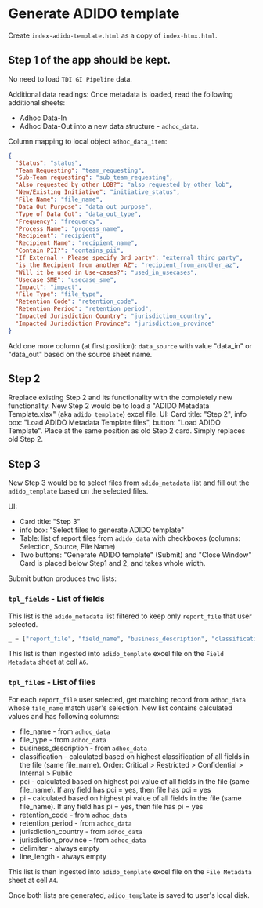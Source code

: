 # Generate ADIDO template

Create `index-adido-template.html` as a copy of `index-htmx.html`.

## Step 1 of the app should be kept.
No need to load `TDI GI Pipeline` data.

Additional data readings: Once metadata is loaded, read the following additional sheets:
- Adhoc Data-In
- Adhoc Data-Out
into a new data structure - `adhoc_data`.

Column mapping to local object `adhoc_data_item`:
```json
{
  "Status": "status",
  "Team Requesting": "team_requesting",
  "Sub-Team requesting": "sub_team_requesting",
  "Also requested by other LOB?": "also_requested_by_other_lob",
  "New/Existing Initiative": "initiative_status",
  "File Name": "file_name",
  "Data Out Purpose": "data_out_purpose",
  "Type of Data Out": "data_out_type",
  "Frequency": "frequency",
  "Process Name": "process_name",
  "Recipient": "recipient",
  "Recipient Name": "recipient_name",
  "Contain PII?": "contains_pii",
  "If External - Please specify 3rd party": "external_third_party",
  "is the Recipient from another AZ": "recipient_from_another_az",
  "Will it be used in Use-cases?": "used_in_usecases",
  "Usecase SME": "usecase_sme",
  "Impact": "impact",
  "File Type": "file_type",
  "Retention Code": "retention_code",
  "Retention Period": "retention_period",
  "Impacted Jurisdiction Country": "jurisdiction_country",
  "Impacted Jurisdiction Province": "jurisdiction_province"
}
```
Add one more column (at first position): `data_source` with value "data_in" or "data_out" based on the source sheet name.


## Step 2
Rreplace existing Step 2 and its functionality with the completely new functionality.
New Step 2 would be to load a "ADIDO Metadata Template.xlsx" (aka `adido_template`) excel file.
UI: Card title: "Step 2", info box: "Load ADIDO Metadata Template files", button: "Load ADIDO Template".
Place at the same position as old Step 2 card. Simply replaces old Step 2.

## Step 3
New Step 3 would be to select files from `adido_metadata` list and fill out the `adido_template` based on the selected files.

UI: 
- Card title: "Step 3"
- info box: "Select files to generate ADIDO template"
- Table: list of report files from `adido_data` with checkboxes (columns: Selection, Source, File Name)
- Two buttons: "Generate ADIDO template" (Submit) and "Close Window"
Card is placed below Step1 and 2, and takes whole width. 

Submit button produces two lists:

### `tpl_fields` - List of fields
This list is the `adido_metadata` list filtered to keep only `report_file` that user selected.
```python
_ = ["report_file", "field_name", "business_description", "classification", "pci", "pi", "treatment"]
```
This list is then ingested into `adido_template` excel file on the `Field Metadata` sheet at cell `A6`.

### `tpl_files` - List of files
For each `report_file` user selected, get matching record from `adhoc_data` whose `file_name` match user's selection.
New list contains calculated values and has following columns:
- file_name - from `adhoc_data`
- file_type - from `adhoc_data`
- business_description - from `adhoc_data`
- classification - calculated based on highest classification of all fields in the file (same file_name). Order: Critical > Restricted > Confidential > Internal > Public
- pci - calculated based on highest pci value of all fields in the file (same file_name). If any field has pci = yes, then file has pci = yes
- pi - calculated based on highest pi value of all fields in the file (same file_name). If any field has pi = yes, then file has pi = yes
- retention_code - from `adhoc_data`
- retention_period - from `adhoc_data`
- jurisdiction_country - from `adhoc_data`
- jurisdiction_province - from `adhoc_data`
- delimiter - always empty
- line_length - always empty

This list is then ingested into `adido_template` excel file on the `File Metadata` sheet at cell `A4`.


Once both lists are generated, `adido_template` is saved to user's local disk.

